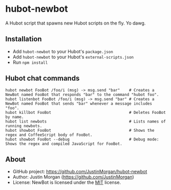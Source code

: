 # hubot-newbot

A Hubot script that spawns new Hubot scripts on the fly. Yo dawg.

## Installation

- Add `hubot-newbot` to your Hubot's `package.json`
- Add `hubot-newbot` to your Hubot's `external-scripts.json`
- Run `npm install`


## Hubot chat commands

```
hubot newbot FooBot /foo/i (msg) -> msg.send "bar"    # Creates a NewBot named FooBot that responds "bar" to the command "hubot foo".
hubot listenbot FooBot /foo/i (msg) -> msg.send "bar" # Creates a NewBot named FooBot that sends "bar" whenever a message includes "foo".
hubot killbot FooBot                                  # Deletes FooBot by name.
hubot list newbots                                    # Lists names of running newbots.
hubot showbot FooBot                                  # Shows the regex and CoffeeScript body of FooBot.
hubot showbot FooBot --debug                          # Debug mode: Shows the regex and compiled JavaScript for FooBot.
```


## About

- GitHub project: https://github.com/JustinMorgan/hubot-newbot
- Author: Justin Morgan (https://github.com/JustinMorgan)
- License: NewBot is licensed under the [MIT][mit] license.

[mit]: http://opensource.org/licenses/mit-license.php
